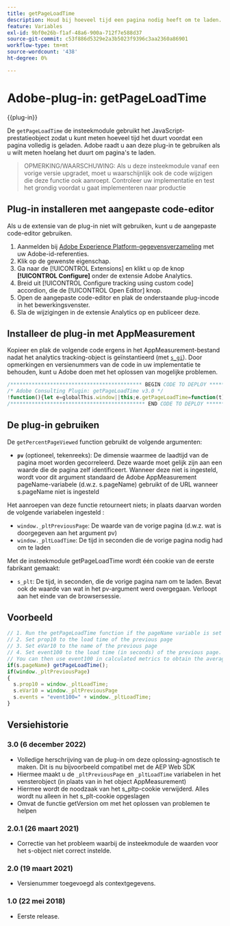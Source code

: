 ```yaml
---
title: getPageLoadTime
description: Houd bij hoeveel tijd een pagina nodig heeft om te laden.
feature: Variables
exl-id: 9bf0e26b-f1af-48a6-900a-712f7e588d37
source-git-commit: c53f886d5329e2a3b5023f9396c3aa2360a86901
workflow-type: tm+mt
source-wordcount: '438'
ht-degree: 0%

---
```


# Adobe-plug-in: getPageLoadTime

{{plug-in}}

De `getPageLoadTime` de insteekmodule gebruikt het JavaScript-prestatieobject zodat u kunt meten hoeveel tijd het duurt voordat een pagina volledig is geladen. Adobe raadt u aan deze plug-in te gebruiken als u wilt meten hoelang het duurt om pagina&#39;s te laden.

>OPMERKING/WAARSCHUWING: Als u deze insteekmodule vanaf een vorige versie upgradet, moet u waarschijnlijk ook de code wijzigen die deze functie ook aanroept.  Controleer uw implementatie en test het grondig voordat u gaat implementeren naar productie

<!--## Install the plug-in using the Web SDK or the Adobe Analytics extension

Adobe offers an extension that allows you to use most commonly-used plug-ins.

1. Log in to [Adobe Experience Platform Data Collection](https://experience.adobe.com/data-collection) using your AdobeID credentials.
1. Click the desired tag property.
1. Go to the [!UICONTROL Extensions] tab, then click on the [!UICONTROL Catalog] button
1. Install and publish the [!UICONTROL Common Analytics Plugins] extension
1. If you haven't already, create a rule labeled "Initialize Plug-ins" with the following configuration:
    * Condition: None
    * Event: Core – Library Loaded (Page Top)
1. Add an action to the above rule with the following configuration:
    * Extension: Common Analytics Plugins
    * Action Type: Initialize getPageLoadTime
1. Save and publish the changes to the rule.-->

## Plug-in installeren met aangepaste code-editor

Als u de extensie van de plug-in niet wilt gebruiken, kunt u de aangepaste code-editor gebruiken.

1. Aanmelden bij [Adobe Experience Platform-gegevensverzameling](https://experience.adobe.com/data-collection) met uw Adobe-id-referenties.
1. Klik op de gewenste eigenschap.
1. Ga naar de [!UICONTROL Extensions] en klikt u op de knop **[!UICONTROL Configure]** onder de extensie Adobe Analytics.
1. Breid uit [!UICONTROL Configure tracking using custom code] accordion, die de [!UICONTROL Open Editor] knop.
1. Open de aangepaste code-editor en plak de onderstaande plug-incode in het bewerkingsvenster.
1. Sla de wijzigingen in de extensie Analytics op en publiceer deze.

## Installeer de plug-in met AppMeasurement

Kopieer en plak de volgende code ergens in het AppMeasurement-bestand nadat het analytics tracking-object is geïnstantieerd (met [`s_gi`](../functions/s-gi.md)). Door opmerkingen en versienummers van de code in uw implementatie te behouden, kunt u Adobe doen met het oplossen van mogelijke problemen.

```js
/******************************************* BEGIN CODE TO DEPLOY *******************************************/
/* Adobe Consulting Plugin: getPageLoadTime v3.0 */
!function(){let e=globalThis.window||this;e.getPageLoadTime=function(t){let i=function(){if(e.s_c_il){for(let t in e.s_c_il)if("s_c"===e.s_c_il[t]._c)return e.s_c_il[t]}}();function n(){var i=performance.timing;i.loadEventEnd>0&&(clearInterval(e.pi),""===e.cookieRead("s_plt")&&e.cookieWrite("s_plt",function e(t,i){if(t>=0&&i>=0)return t-i<6e4&&t-i>=0?parseFloat((t-i)/1e3).toFixed(2):60}(i.loadEventEnd,i.navigationStart)+","+t)),e.ptc=i.loadEventEnd}if(i&&(i.contextData.getPageLoadTime="3.1"),t=t||i&&i.pageName||document.location.href,e.cookieWrite=e.cookieWrite||function(t,i,n){if("string"==typeof t){if(g=function(){var t=e.location.hostname,i=e.location.hostname.split(".").length-1;if(t&&!/^[0-9.]+$/.test(t)){i=2<i?i:2;var n=t.lastIndexOf(".");if(0<=n){for(;0<=n&&1<i;)n=t.lastIndexOf(".",n-1),i--;n=0<n?t.substring(n):t}}return n}(),i=void 0!==i?""+i:"",n||""===i){if(""===i&&(n=-60),"number"==typeof n){var o=new Date;o.setTime(o.getTime()+6e4*n)}else o=n}return!!t&&(document.cookie=encodeURIComponent(t)+"="+encodeURIComponent(i)+"; path=/;"+(n?" expires="+o.toUTCString()+";":"")+(g?" domain="+g+";":""),"undefined"!=typeof cookieRead)&&cookieRead(t)===i}},e.cookieRead=e.cookieRead||function(e){if("string"!=typeof e)return"";e=encodeURIComponent(e);var t=" "+document.cookie,i=t.indexOf(" "+e+"="),n=0>i?i:t.indexOf(";",i);return(e=0>i?"":decodeURIComponent(t.substring(i+2+e.length,0>n?t.length:n)))?e:""},e.p_fo=e.p_fo||function(t){return e.__fo||(e.__fo={}),!e.__fo[t]&&(e.__fo[t]={},!0)},performance&&e.p_fo("performance")){var o=performance;o.clearResourceTimings(),""!==e.cookieRead("s_plt")&&(o.timing.loadEventEnd>0&&clearInterval(e.pi),this._pltLoadTime=e.cookieRead("s_plt").split(",")[0],this._pltPreviousPage=e.cookieRead("s_plt").split(",")[1],e.cookieWrite("s_plt","")),0===o.timing.loadEventEnd?e.pi=setInterval(function(){n()},250):o.timing.loadEventEnd>0&&(e.ptc?e.ptc===o.timing.loadEventEnd&&1===o.getEntries().length&&(e.pwp=setInterval(function(){var i;(i=performance).getEntries().length>0&&(e.ppfe===i.getEntries().length?clearInterval(e.pwp):e.ppfe=i.getEntries().length),""===e.cookieRead("s_plt")&&e.cookieWrite("s_plt",((i.getEntries()[i.getEntries().length-1].responseEnd-i.getEntries()[0].startTime)/1e3).toFixed(2)+","+t)},500)):n())}},e.getPageLoadTime.getVersion=function(){return{plugin:"getPageLoadTime",version:"3.0"}}}();
/******************************************** END CODE TO DEPLOY ********************************************/
```

## De plug-in gebruiken

De `getPercentPageViewed` function gebruikt de volgende argumenten:

* **`pv`** (optioneel, tekenreeks): De dimensie waarmee de laadtijd van de pagina moet worden gecorreleerd.  Deze waarde moet gelijk zijn aan een waarde die de pagina zelf identificeert. Wanneer deze niet is ingesteld, wordt voor dit argument standaard de Adobe AppMeasurement pageName-variabele (d.w.z. s.pageName) gebruikt of de URL wanneer s.pageName niet is ingesteld

Het aanroepen van deze functie retourneert niets; in plaats daarvan worden de volgende variabelen ingesteld :

* `window._pltPreviousPage`: De waarde van de vorige pagina (d.w.z. wat is doorgegeven aan het argument pv)
* `window._pltLoadTime`: De tijd in seconden die de vorige pagina nodig had om te laden

Met de insteekmodule getPageLoadTime wordt één cookie van de eerste fabrikant gemaakt:

* `s_plt`: De tijd, in seconden, die de vorige pagina nam om te laden.  Bevat ook de waarde van wat in het pv-argument werd overgegaan.  Verloopt aan het einde van de browsersessie.

## Voorbeeld

```js
// 1. Run the getPageLoadTime function if the pageName variable is set
// 2. Set prop10 to the load time of the previous page
// 3. Set eVar10 to the name of the previous page
// 4. Set event100 to the load time (in seconds) of the previous page. A numeric event is required to capture this value.
// You can then use event100 in calculated metrics to obtain the average page load time per page.
if(s.pageName) getPageLoadTime();
if(window._pltPreviousPage)
{
  s.prop10 = window._pltLoadTime;
  s.eVar10 = window._pltPreviousPage
  s.events = "event100=" + window._pltLoadTime;
}
```

## Versiehistorie

### 3.0 (6 december 2022)

* Volledige herschrijving van de plug-in om deze oplossing-agnostisch te maken.  Dit is nu bijvoorbeeld compatibel met de AEP Web SDK
* Hiermee maakt u de `_pltPreviousPage` en `_pltLoadTime` variabelen in het vensterobject (in plaats van in het object AppMeasurement)
* Hiermee wordt de noodzaak van het s_pltp-cookie verwijderd. Alles wordt nu alleen in het s_plt-cookie opgeslagen
* Omvat de functie getVersion om met het oplossen van problemen te helpen

### 2.0.1 (26 maart 2021)

* Correctie van het probleem waarbij de insteekmodule de waarden voor het s-object niet correct instelde.

### 2.0 (19 maart 2021)

* Versienummer toegevoegd als contextgegevens.

### 1.0 (22 mei 2018)

* Eerste release.
